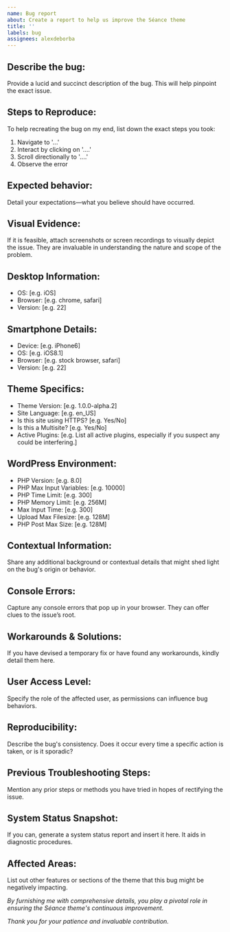 ```yaml
---
name: Bug report
about: Create a report to help us improve the Séance theme
title: ''
labels: bug
assignees: alexdeborba
---
```


## Describe the bug:
Provide a lucid and succinct description of the bug. This will help pinpoint the exact issue.

## Steps to Reproduce:
To help recreating the bug on my end, list down the exact steps you took:
1. Navigate to '...'
2. Interact by clicking on '....'
3. Scroll directionally to '....'
4. Observe the error

## Expected behavior:
Detail your expectations—what you believe should have occurred.

## Visual Evidence:
If it is feasible, attach screenshots or screen recordings to visually depict the issue. They are invaluable in understanding the nature and scope of the problem.

## Desktop Information:
- OS: [e.g. iOS]
- Browser: [e.g. chrome, safari]
- Version: [e.g. 22]

## Smartphone Details:
- Device: [e.g. iPhone6]
- OS: [e.g. iOS8.1]
- Browser: [e.g. stock browser, safari]
- Version: [e.g. 22]

## Theme Specifics:
- Theme Version: [e.g. 1.0.0-alpha.2]
- Site Language: [e.g. en_US]
- Is this site using HTTPS? [e.g. Yes/No]
- Is this a Multisite? [e.g. Yes/No]
- Active Plugins: [e.g. List all active plugins, especially if you suspect any could be interfering.]

## WordPress Environment:
- PHP Version: [e.g. 8.0]
- PHP Max Input Variables: [e.g. 10000]
- PHP Time Limit: [e.g. 300]
- PHP Memory Limit: [e.g. 256M]
- Max Input Time: [e.g. 300]
- Upload Max Filesize: [e.g. 128M]
- PHP Post Max Size: [e.g. 128M]

## Contextual Information:
Share any additional background or contextual details that might shed light on the bug's origin or behavior.

## Console Errors:
Capture any console errors that pop up in your browser. They can offer clues to the issue’s root.

## Workarounds & Solutions:
If you have devised a temporary fix or have found any workarounds, kindly detail them here.

## User Access Level:
Specify the role of the affected user, as permissions can influence bug behaviors.

## Reproducibility:
Describe the bug's consistency. Does it occur every time a specific action is taken, or is it sporadic?

## Previous Troubleshooting Steps:
Mention any prior steps or methods you have tried in hopes of rectifying the issue.

## System Status Snapshot:
If you can, generate a system status report and insert it here. It aids in diagnostic procedures.

## Affected Areas:
List out other features or sections of the theme that this bug might be negatively impacting.

*By furnishing me with comprehensive details, you play a pivotal role in ensuring the Séance theme's continuous improvement.*

*Thank you for your patience and invaluable contribution.*
